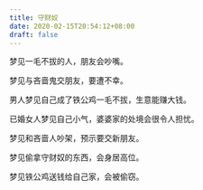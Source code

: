 ```yaml
---
title: 守财奴
date: 2020-02-15T20:54:12+08:00
draft: false
---
```


梦见一毛不拔的人，朋友会吵嘴。



梦见与吝啬鬼交朋友，要遭不幸。



男人梦见自己成了铁公鸡一毛不拔，生意能赚大钱。



已婚女人梦见自己小气，婆婆家的处境会很令人担忧。



梦见和吝啬人吵架，预示要交新朋友。



梦见偷拿守财奴的东西，会身居高位。



梦见铁公鸡送钱给自己家，会被偷窃。

